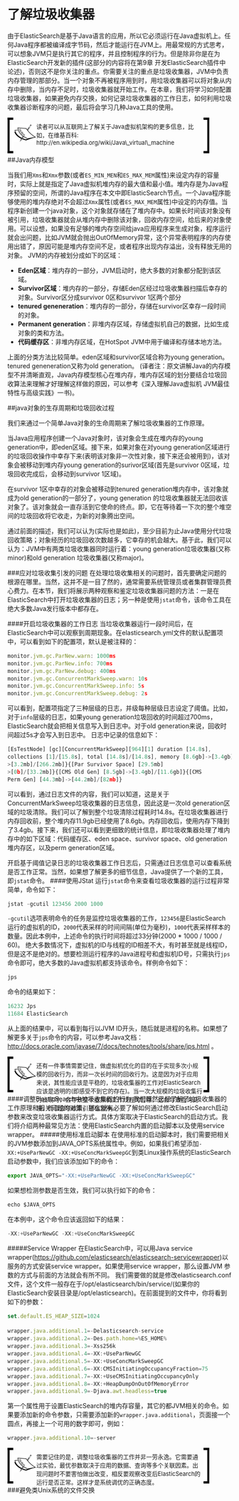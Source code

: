 # 了解垃圾收集器
由于ElasticSearch是基于Java语言的应用，所以它必须运行在Java虚拟机上。任何Java程序都被编译成字节码，然后才能运行在JVM上。用最常规的方式思考，可以想象JVM只是执行其它的程序，并且控制程序的行为。但是除非你是在为ElasticSearch开发新的插件(这部分的内容将在第9章 开发ElasticSearch插件中论述)，否则这不是你关注的重点。你需要关注的重点是垃圾收集器，JVM中负责内存管理的那部分。当一个对象不再被程序用到时，用垃圾收集器可以将对象从内存中删除，当内存不足时，垃圾收集器就开始工作。在本章，我们将学习如何配置垃圾收集器，如果避免内存交换，如何记录垃圾收集器的工作日志，如何利用垃圾收集器诊断程序的问题，最后将会学习几种Java工具的使用。

<!-- note structure -->
<div style="height:70px;width:90%;position:relative;">
<div style="width:13px;height:100%; background:black; position:absolute;padding:5px 0 5px 0;">
<img src="../notes/lm.png" height="100%" width="13px"/>
</div>
<div style="width:51px;height:100%;position:absolute; left:13px; text-align:center; font-size:0;">
<img src="../notes/pixel.gif" style="height:100%; width:1px; vertical-align:middle;"/>
<img src="../notes/note.png" style="vertical-align:middle;"/>
</div>
<div id="mid" style="height:100%;position:absolute;left:65px;right:13px;">
<p style="font-size:13px;margin-top:10px;">
读者可以从互联网上了解关于Java虚拟机架构的更多信息，比如，在维基百科: http://en.wikipedia.org/wiki/Java\_virtual\_machine
</p>
</div>
<div id="right" style="width:13px;height:100%;background:black;position:absolute;right:0px;padding:5px 0 5px 0;">
<img src="../notes/rm.png" height="100%" width="13px"/>
</div>
</div>  <!-- end of note structure -->

##Java内存模型

当我们用`Xms`和`Xmx`参数(或者`ES_MIN_MEN`和`ES_MAX_MEM`属性)来设定内存的容量时，实际上就是指定了Java虚拟机堆内存的最大值和最小值。堆内存是为Java程序预留的空间，所谓的Java程序在本文中即ElasticSearch节点。一个Java程序能够使用的堆内存绝对不会超过`Xmx`属性(或者`ES_MAX_MEM`属性)中设定的内存值。当程序新创建一个java对象，这个对象就存储在了堆内存中。如果长时间该对象没有被引用，垃圾收集器就会从堆内存中删除该对象，回收内存空间，给后来的对象使用。可以设想，如果没有足够的堆内存空间给java应用程序来生成对象，程序运行就会出问题，比如JVM就会抛出OutOfMemory异常，这个异常表明程序的内存使用出错了，原因可能是堆内存空间不足，或者程序出现内存溢出，没有释放无用的对象。
JVM的内存被划分成如下的区域：
* **Eden区域**：堆内存的一部分，JVM启动时，绝大多数的对象都分配到该区域。
* **Survivor区域**：堆内存的一部分，存储Eden区经过垃圾收集器扫描后幸存的对象。Survivor区分成survivor 0区和survivor 1区两个部分
* **tenured geneneration**：堆内存的一部分，存储在survivor区幸存一段时间的对象。
* **Permanent generation**：非堆内存区域，存储虚拟机自己的数据，比如生成对象的类和方法。
* **代码缓存区**：非堆内存区域，在HotSpot JVM中用于编译和存储本地方法。

上面的分类方法比较简单。eden区域和survivor区域合称为young generation。tenured geneneration又称为old generation。
(译者注：原文讲解Java的内存模型不并清晰直观，Java内存模型核心在堆内存，堆内存区域的划分要结合垃圾回收算法来理解才好理解这样做的原因，可以参考《深入理解Java虚拟机 JVM最佳特性与高级实践》一书)。

##java对象的生存周期和垃圾回收过程

我们来通过一个简单Java对象的生命周期来了解垃圾收集器的工作原理。

当Java应用程序创建一个Java对象时，该对象会生成在堆内存的young generation中，即eden区域。接下来，如果对象在对young generation区域进行的垃圾回收操作中幸存下来(表明该对象非一次性对象，接下来还会被用到)，该对象会被移动到堆内存young generation的surivor区域(首先是survivor 0区域，垃圾回收完成后，会移动到survivor 1区域)。

在survivor 1区中幸存的对象会被移动到tenured generation堆内存中，该对象就成为old generation的一部分了，young generation 的垃圾收集器就无法回收该对象了。该对象就会一直存活到它使命的终点。即，它在等待着一下次的整个堆空间的垃圾回收将它收走，为新的对象腾出空间。

通过前面的描述，我们可以认为(实际也是如此)，至少目前为止Java使用分代垃圾回收策略；对象经历的垃圾回收次数越多，它幸存的机会越大。基于此，我们可以认为：JVM中有两类垃圾收集器同时运行着：young generation垃圾收集器(又称minor)和old generation 垃圾收集器(又称major)。

###应对垃圾收集引发的问题
在处理垃圾收集相关的问题时，首先要确定问题的根源在哪里。当然，这并不是一目了然的，通常需要系统管理员或者集群管理员费心费力。在本节，我们将展示两种观察和鉴定垃圾收集器问题的方法：一是在ElasticSearch中打开垃圾收集器的日志；另一种是使用`jstat`命令，该命令工具在绝大多数Java发行版本中都存在。

####开启垃圾收集器的工作日志
当垃圾收集器运行一段时间后，在ElasticSearch中可以观察到周期现象。在elasticsearch.yml文件的默认配置项中，可以看到如下的配置项，默认是被注释的：
```javascript
monitor.jvm.gc.ParNew.warn: 1000ms
monitor.jvm.gc.ParNew.info: 700ms
monitor.jvm.gc.ParNew.debug: 400ms
monitor.jvm.gc.ConcurrentMarkSweep.warn: 10s
monitor.jvm.gc.ConcurrentMarkSweep.info: 5s
monitor.jvm.gc.ConcurrentMarkSweep.debug: 2s
```
可以看到，配置项指定了三种层级的日志，并级每种层级日志设定了阈值。比如，对于`info`层级的日志，如果young generation垃圾回收的时间超过700ms，ElasticSearch就会把相关信息写入到日志中。对于old generation来说，回收时间超过5s才会写入到日志中。
日志中记录的信息如下：
```javascript
[EsTestNode] [gc][ConcurrentMarkSweep][964][1] duration [14.8s],
collections [1]/[15.8s], total [14.8s]/[14.8s], memory [8.6gb]->[3.4gb]/[11.9gb], all_pools {[Code Cache] [8.3mb]->[8.3mb]/[48mb]}{[Par Eden Space] [13.3mb]
>[3.2mb]/[266.2mb]}{[Par Survivor Space] [29.5mb]
>[0b]/[33.2mb]}{[CMS Old Gen] [8.5gb]->[3.4gb]/[11.6gb]}{[CMS
Perm Gen] [44.3mb]->[44.2mb]/[82mb]}
```
可以看到，通过日志文件的内容，我们可以知道，这是关于ConcurrentMarkSweep垃圾收集器的日志信息，因此这是一次old generation区域的垃圾清除。我们可以了解到整个垃圾清除过程耗时14.8s。在垃圾收集器进行内存回收前，整个堆内存11.9gb已经使用了8.6gb。内存回收后，使用内存下降到了3.4gb。接下来，我们还可以看到更细致的统计信息，即垃圾收集器处理了堆内存中的如下区域：代码缓存区、eden space、survivor space、old generation 堆内存区，以及perm generation区域。

开启基于阈值记录日志的垃圾收集器工作日志后，只需通过日志信息可以查看系统是否工作正常。当然，如果想了解更多的细节信息，Java提供了一个新的工具，即`jstat`命令。
####使用JStat
运行`jstat`命令来查看垃圾收集器的运行过程非常简单，命令如下：
```javascript
jstat -gcutil 123456 2000 1000
```
`-gcutil`选项表明命令的任务是监控垃圾收集器的工作，`123456`是ElasticSearch运行的虚拟机的ID，`2000`代表采样的时间间隔(单位为毫秒)，`1000`代表采样样本的数量。因此本例中，上述命令的执行时间将超过33分钟(2000 * 1000 / 1000 / 60)。
绝大多数情况下，虚拟机的ID与线程的ID相差不大，有时甚至就是线程ID，但是这不是绝对的。想要检测运行程序的Java进程号和虚拟机ID号，只需执行`jps`命令即可，绝大多数的Java虚拟机都支持该命令。样例命令如下：
```javascript
jps
```
命令的结果如下：
```javascript
16232 Jps
11684 ElasticSearch
```
从上面的结果中，可以看到每行以JVM ID开头，随后就是进程的名称。如果想了解更多关于`jps`命令的内容，可以参考Java文档：http://docs.oracle.com/javase/7/docs/technotes/tools/share/jps.html 。

<!-- note structure -->
<div style="height:70px;width:90%;position:relative;">
<div style="width:13px;height:100%; background:black; position:absolute;padding:5px 0 5px 0;">
<img src="../notes/lm.png" height="100%" width="13px"/>
</div>
<div style="width:51px;height:100%;position:absolute; left:13px; text-align:center; font-size:0;">
<img src="../notes/pixel.gif" style="height:100%; width:1px; vertical-align:middle;"/>
<img src="../notes/note.png" style="vertical-align:middle;"/>
</div>
<div id="mid" style="height:100%;position:absolute;left:65px;right:13px;">
<p style="font-size:13px;margin-top:10px;">
还有一件事情需要记住，做虚拟机优化的目的在于实现多次小规模的回收行为，而非一次长时间的回收行为。这是因为对于应用来说，其性能应该是平稳的，垃圾收集器的工作对ElasticSearch应该是透明的(即感受不到它的存在)。当一次大规模的垃圾收集行为出现时，会导致整个虚拟机工作线程的暂停，这会导致查询变慢，而且会导致索引进程暂停。
</p>
</div>
<div id="right" style="width:13px;height:100%;background:black;position:absolute;right:0px;padding:5px 0 5px 0;">
<img src="../notes/rm.png" height="100%" width="13px"/>
</div>
</div>  <!-- end of note structure -->

####调整ElasticSearch中垃圾收集器的行为
我们既然已经了解了垃圾收集器的工作原理和相关问题的对策，那么就有必要了解如何通过修改ElasticSearch启动参数来改变垃圾收集器运行方式。具体方案取决于ElasticSearch的启动方式。我们将介绍两种最常见方法：使用ElasticSearch内置的启动脚本以及使用service wrapper。
#####使用标准启动脚本
在使用标准的启动脚本时，我们需要把相关的JVM参数添加到JAVA_OPTS系统属性中。例如，如果我们希望添加`-XX:+UseParNewGC -XX:+UseConcMarkSweepGC`到类Linux操作系统的ElasticSearch启动参数中，我们应该添加如下的命令：
```javascript
export JAVA_OPTS="-XX:+UseParNewGC -XX:+UseConcMarkSweepGC"
```
如果想检测参数是否生效，我们可以执行如下的命令：
```javascript
echo $JAVA_OPTS
```
在本例中，这个命令应该返回如下的结果：
```javascript
-XX:+UseParNewGC -XX:+UseConcMarkSweepGC
```
#####Service Wrapper
在ElasticSearch中，可以用Java service wrapper(https://github.com/elasticsearch/elasticsearch-servicewrapper)以服务的方式安装service wrapper。如果使用service wrapper，那么设置JVM 参数的方式与前面的方法就会有所不同。
我们需要做的就是修改elasticsearch.conf文件，这个文件一般存在于/opt/elasticsearch/bin/service/(如果你的ElasticSearch安装目录是/opt/elasticsearch)。在前面提到的文件中，你将看到如下的参数：
```javascript
set.default.ES_HEAP_SIZE=1024

wrapper.java.additional.1=-Delasticsearch-service
wrapper.java.additional.2=-Des.path.home=%ES_HOME%
wrapper.java.additional.3=-Xss256k
wrapper.java.additional.4=-XX:+UseParNewGC
wrapper.java.additional.5=-XX:+UseConcMarkSweepGC
wrapper.java.additional.6=-XX:CMSInitiatingOccupancyFraction=75
wrapper.java.additional.7=-XX:+UseCMSInitiatingOccupancyOnly
wrapper.java.additional.8=-XX:+HeapDumpOnOutOfMemoryError
wrapper.java.additional.9=-Djava.awt.headless=true
```
第一个属性用于设置ElasticSearch的堆内存容量，其它的都JVM相关的命令。如果要添加新的命令参数，只需要添加新的`wrapper.java.additional`，页面接一个圆点，再接上一个可用的数字即可，例如：
```javascript
wrapper.java.additional.10=-server
```

<!-- note structure -->
<div style="height:70px;width:90%;position:relative;">
<div style="width:13px;height:100%; background:black; position:absolute;padding:5px 0 5px 0;">
<img src="../notes/lm.png" height="100%" width="13px"/>
</div>
<div style="width:51px;height:100%;position:absolute; left:13px; text-align:center; font-size:0;">
<img src="../notes/pixel.gif" style="height:100%; width:1px; vertical-align:middle;"/>
<img src="../notes/note.png" style="vertical-align:middle;"/>
</div>
<div id="mid" style="height:100%;position:absolute;left:65px;right:13px;">
<p style="font-size:13px;margin-top:10px;">
需要记住的是，调整垃圾收集器的工作并非一劳永逸。它需要通过实验，最优参数取决于应用的数据、查询等多个关联因素。出现问题时不要害怕做出改变，相反要观察改变后ElasticSearch的运行是否正常。这样才是系统调优的正确态度。
</p>
</div>
<div id="right" style="width:13px;height:100%;background:black;position:absolute;right:0px;padding:5px 0 5px 0;">
<img src="../notes/rm.png" height="100%" width="13px"/>
</div>
</div>  <!-- end of note structure -->

###避免类Unix系统的文件交换

